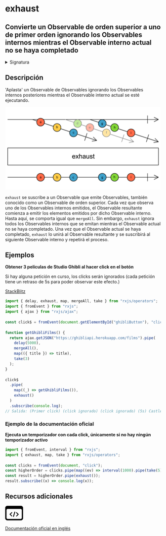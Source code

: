 # exhaust

<h2 class="subtitle"> Convierte un Observable de orden superior a uno de primer orden ignorando los Observables internos mientras el Observable interno actual no se haya completado
</h2>

<details>
<summary>Signatura</summary>

### Firma

`exhaust<T>(): OperatorFunction<any, T>`

### Parámetros

No recibe ningún parámetro.

### Retorna

`OperatorFunction<any, T>`: Un Observable que recibe una fuente de Observables y propaga el primer Observable hasta que este se completa, antes de suscribirse al siguiente Observable.

</details>

## Descripción

'Aplasta' un Observable de Observables ignorando los Observables internos posteriores mientras el Observable interno actual se esté ejecutando.

<img src="assets/images/marble-diagrams/transformation/exhaust.png" alt="Diagrama de canicas del operador exhaust">

`exhaust` se suscribe a un Observable que emite Observables, también conocido como un Observable de orden superior. Cada vez que observa uno de los Observables internos emitidos, el Observable resultante comienza a emitir los elementos emitidos por dicho Observable interno. Hasta aquí, se comporta igual que `mergeAll`. Sin embargo, `exhaust` ignora todos los Observables internos que se emitan mientras el Observable actual no se haya completado. Una vez que el Observable actual se haya completado, `exhaust` lo unirá al Observable resultante y se suscribirá al siguiente Observable interno y repetirá el proceso.

## Ejemplos

**Obtener 3 películas de Studio Ghibli al hacer click en el botón**

Si hay alguna petición en curso, los clicks serán ignorados (cada petición tiene un retraso de 5s para poder observar este efecto.)

<a target="_blank" href="https://stackblitz.com/edit/rxjs-exhaust-2?file=index.ts">StackBlitz</a>

```javascript
import { delay, exhaust, map, mergeAll, take } from "rxjs/operators";
import { fromEvent } from "rxjs";
import { ajax } from "rxjs/ajax";

const click$ = fromEvent(document.getElementById("ghibliButton"), "click");

function getGhibliFilms() {
  return ajax.getJSON("https://ghibliapi.herokuapp.com/films").pipe(
    delay(5000),
    mergeAll(),
    map(({ title }) => title),
    take(3)
  );
}

click$
  .pipe(
    map((_) => getGhibliFilms()),
    exhaust()
  )
  .subscribe(console.log);
// Salida: (Primer click) (click ignorado) (click ignorado) (5s) Castle in the Sky, Grave of the Fireflies, My Neighbor Totoro
```

### Ejemplo de la documentación oficial

**Ejecuta un temporizador con cada click, únicamente si no hay ningún temporizador activo**

```javascript
import { fromEvent, interval } from "rxjs";
import { exhaust, map, take } from "rxjs/operators";

const clicks = fromEvent(document, "click");
const higherOrder = clicks.pipe(map((ev) => interval(1000).pipe(take(5))));
const result = higherOrder.pipe(exhaust());
result.subscribe((x) => console.log(x));
```

<div class="additional-section">

## Recursos adicionales

<a class="source-icon" target="_blank" href="https://github.com/ReactiveX/rxjs/blob/master/src/internal/operators/exhaust.ts">
<img src="assets/icons/source-code.png" alt="Source code">
</a>
</div>

<a target="_blank" href="https://rxjs.dev/api/operators/exhaust">Documentación oficial en inglés</a>
